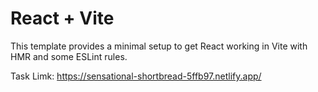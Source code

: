# React + Vite

This template provides a minimal setup to get React working in Vite with HMR and some ESLint rules.

Task Limk: https://sensational-shortbread-5ffb97.netlify.app/
